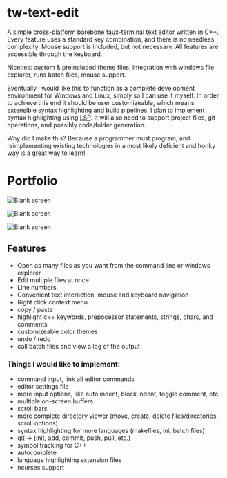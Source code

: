 # tw-text-edit
  A simple cross-platform barebone faux-terminal text editor written in C++.
Every feature uses a standard key combination, and there is no needless complexity.
Mouse support is included, but not necessary. All features are accessible
through the keyboard.

  Niceties: custom & preincluded theme files, integration with windows file
explorer, runs batch files, mouse support.

  Eventually I would like this to function as a complete development environment
for Windows and Linux, simply so I can use it myself. In order to achieve this 
end it should be user customizeable, which means extensible syntax highlighting 
and build pipelines. I plan to implement syntax highlighting using [LSP](https://en.wikipedia.org/wiki/Language_Server_Protocol). 
It will also need to support project files, git operations, and possibly 
code/folder generation.

Why did I make this? Because a programmer must program, and reimplementing existing
technologies in a most likely deficient and honky way is a great way to
learn!

# Portfolio

![Blank screen](https://i.imgur.com/q6KaHSP.png)

![Blank screen](https://i.imgur.com/FhlUIUo.png)

![Blank screen](https://i.imgur.com/ftp77zq.png)

## Features
- Open as many files as you want from the command line or windows explorer
- Edit multiple files at once
- Line numbers
- Convenient text interaction, mouse and keyboard navigation
- Right click context menu
- copy / paste
- highlight c++ keywords, prepocessor statements, strings, chars, and comments
- customizeable color themes
- undo / redo
- call batch files and view a log of the output

### Things I would like to implement:
- command input, link all editor commands
- editor settings file
- more input options, like auto indent, block indent, toggle comment, etc.
- multiple on-screen buffers
- scroll bars
- more complete directory viewer (move, create, delete files/directories, scroll options)
- syntax highlighting for more languages (makefiles, ini, batch files)
- git -> (init, add, commit, push, pull, etc.)
- symbol tracking for C++
- autocomplete
- language highlighting extension files
- ncurses support
